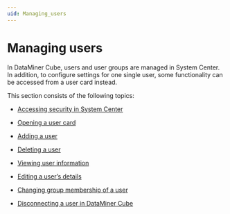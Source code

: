 ```yaml
---
uid: Managing_users
---
```


# Managing users

In DataMiner Cube, users and user groups are managed in System Center. In addition, to configure settings for one single user, some functionality can be accessed from a user card instead.

This section consists of the following topics:

- [Accessing security in System Center](xref:Accessing_security_in_System_Center)

- [Opening a user card](xref:Opening_a_user_card)

- [Adding a user](xref:Adding_a_user)

- [Deleting a user](xref:Deleting_a_user)

- [Viewing user information](xref:Viewing_user_information)

- [Editing a user’s details](xref:Editing_a_user’s_details#editing-a-users-details)

- [Changing group membership of a user](xref:Changing_group_membership_of_a_user)

- [Disconnecting a user in DataMiner Cube](xref:Disconnecting_a_user_in_DataMiner_Cube)

